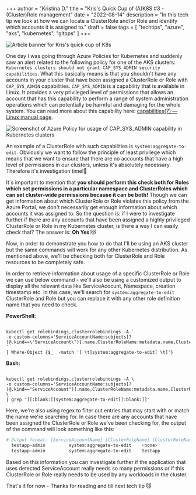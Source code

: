 +++
author = "Kristina D."
title = "Kris's Quick Cup of (A)K8S #3 - (Cluster)Role management"
date = "2022-08-14"
description = "In this tech tip we look at how we can locate a ClusterRole and/or Role and identify which accounts it is assigned to."
draft = false
tags = [
    "techtips",
    "azure",
    "aks",
    "kubernetes",
    "gitops"
]
+++

![Article banner for Kris's quick cup of K8s](../../images/tech_tips/techtip_12.png)

One day I was going through Azure Policies for Kubernetes and suddenly saw an alert related to the following policy for one of the AKS clusters: ```Kubernetes clusters should not grant CAP_SYS_ADMIN security capabilities```. What this basically means is that you shouldn\'t have any accounts in your cluster that have been assigned a ClusterRole or Role with ```CAP_SYS_ADMIN``` capabilities. ```CAP_SYS_ADMIN``` is a capability that is available in Linux. It provides a very privileged level of permissions that allows an account that has this capability to perform a range of system administration operations which can potentially be harmful and damaging for the whole system. You can read more about this capability here: [capabilities(7) — Linux manual page](https://man7.org/linux/man-pages/man7/capabilities.7.html).

![Screenshot of Azure Policy for usage of CAP_SYS_ADMIN capability in Kubernetes clusters](../../images/tech_tips/k8s_policy_capsysadmin.png)

An example of a ClusterRole with such capabilities is ```system:aggregate-to-edit```. Obviously we want to follow the principle of least privilege which means that we want to ensure that there are no accounts that have a high level of permissions in our clusters, unless it\'s absolutely necessary. Therefore it\'s investigation time!🧐

It´s important to mention that **you should perform this check both for Roles which set permissions in a particular namespace and ClusterRoles which can set cluster-wide permissions because it can be both!** Though we can get information about which ClusterRole or Role violates this policy from the Azure Portal, we don\'t necessarily get enough information about which accounts it was assigned to. So the question is: if I were to investigate further if there are any accounts that have been assigned a highly privileged ClusterRole or Role in my Kubernetes cluster, is there a way I can easily check that? The answer is: **Oh Yes**!😻

Now, in order to demonstrate you how to do that I\'ll be using an AKS cluster but the same commands will work for any other Kubernetes distribution. As mentioned above, we\'ll be checking both for ClusterRole and Role resources to be completely safe.

In order to retrieve information about usage of a specific ClusterRole or Role we can use below command - we\'ll also be using a customized output to display all the relevant data like ServiceAcocunt, Namespace,  creation timestamp etc. In this case, we\'ll search for ```system:aggregate-to-edit``` ClusterRole and Role but you can replace it with any other role definition name that you need to check.

**PowerShell:**

```

kubectl get rolebindings,clusterrolebindings -A `
-o custom-columns='ServiceAccountName:subjects[?(@.kind==\"ServiceAccount\")].name,ClusterRoleName:metadata.name,ClusterRoleNamespace:metadata.namespace,ObjectKind:kind,CreatedAt:metadata.creationTimestamp' `
| Where-Object {$_  -match '[ \t]system:aggregate-to-edit[ \t]'}

```

**Bash:**

```

kubectl get rolebindings,clusterrolebindings -A \
-o custom-columns='ServiceAccountName:subjects[?(@.kind=="ServiceAccount")].name,ClusterRoleName:metadata.name,ClusterRoleNamespace:metadata.namespace,ObjectKind:kind,CreatedAt:metadata.creationTimestamp' \ 
| grep '[[:blank:]]system:aggregate-to-edit[[:blank:]]'

```

Here, we\'re also using regex to filter out entries that may start with or match the name we\'re searching for. In case there are any accounts that have been assigned the ClusterRole or Role we\'ve been checking for, the output of the command will look something like this:

``` bash
# Output format: [ServiceAccountName] [ClusterRoleName] [ClusterRoleNamespace] [ObjectKind] [CreatedAt]
  testapp-admin         system:aggregate-to-edit    <none>                  ClusterRoleBinding                  2022-06-09T14:56:16Z
  testapp-admin         system:aggregate-to-edit    testapp                 RoleBinding                         2022-06-09T14:56:16Z
```

Based on this information you can investigate further if the application that uses detected ServiceAccount really needs so many permissions or if this ClusterRole or Role really needs to be used by any workloads in the cluster.

That\'s it for now - Thanks for reading and till next tech tip 😼